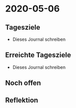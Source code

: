 # 2020-05-06

## Tagesziele

* Dieses Journal schreiben

## Erreichte Tagesziele

* Dieses Journal schreiben

## Noch offen

## Reflektion